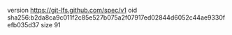 version https://git-lfs.github.com/spec/v1
oid sha256:b2da8ca9c011f2c85e527b075a2f07917ed02844d6052c44ae9330fefb035d37
size 91
